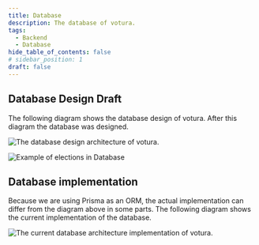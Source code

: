 ```yaml
---
title: Database
description: The database of votura.
tags:
  - Backend
  - Database
hide_table_of_contents: false
# sidebar_position: 1
draft: false
---
```


## Database Design Draft

The following diagram shows the database design of votura.
After this diagram the database was designed.

![The database design architecture of votura.](../../../../../static/uml/dataModel.svg)

![Example of elections in Database](../../../../../static/drawio/electionLayout.svg)

## Database implementation

Because we are using Prisma as an ORM, the actual implementation can differ from the diagram above in some parts.
The following diagram shows the current implementation of the database.

![The current database architecture implementation of votura.](../../../../../static/uml/dataModel_live.svg)
